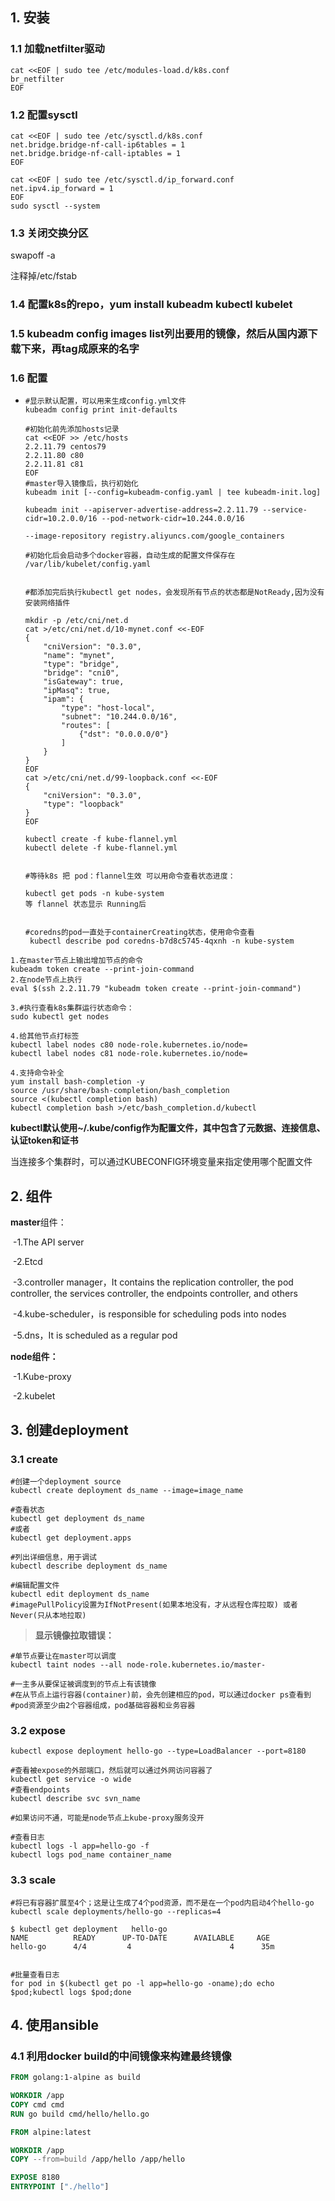## 1. 安装

### 1.1 加载netfilter驱动

```shell
cat <<EOF | sudo tee /etc/modules-load.d/k8s.conf
br_netfilter
EOF

```

### 1.2 配置sysctl

```shell
cat <<EOF | sudo tee /etc/sysctl.d/k8s.conf
net.bridge.bridge-nf-call-ip6tables = 1
net.bridge.bridge-nf-call-iptables = 1
EOF

cat <<EOF | sudo tee /etc/sysctl.d/ip_forward.conf
net.ipv4.ip_forward = 1
EOF
sudo sysctl --system
```

### 1.3 关闭交换分区

swapoff -a

注释掉/etc/fstab

### 1.4 配置k8s的repo，yum install kubeadm kubectl kubelet

### 1.5 kubeadm config images list列出要用的镜像，然后从国内源下载下来，再tag成原来的名字

### 1.6 配置

- ```shell
  #显示默认配置，可以用来生成config.yml文件
  kubeadm config print init-defaults
  
  #初始化前先添加hosts记录
  cat <<EOF >> /etc/hosts
  2.2.11.79 centos79
  2.2.11.80 c80
  2.2.11.81 c81
  EOF
  #master导入镜像后，执行初始化
  kubeadm init [--config=kubeadm-config.yaml | tee kubeadm-init.log] 
  
  kubeadm init --apiserver-advertise-address=2.2.11.79 --service-cidr=10.2.0.0/16 --pod-network-cidr=10.244.0.0/16
  
  --image-repository registry.aliyuncs.com/google_containers 
  
  #初始化后会启动多个docker容器，自动生成的配置文件保存在
  /var/lib/kubelet/config.yaml
  
  	
  #都添加完后执行kubectl get nodes，会发现所有节点的状态都是NotReady,因为没有安装网络插件
  
  mkdir -p /etc/cni/net.d
  cat >/etc/cni/net.d/10-mynet.conf <<-EOF
  {
      "cniVersion": "0.3.0",
      "name": "mynet",
      "type": "bridge",
      "bridge": "cni0",
      "isGateway": true,
      "ipMasq": true,
      "ipam": {
          "type": "host-local",
          "subnet": "10.244.0.0/16",
          "routes": [
              {"dst": "0.0.0.0/0"}
          ]
      }
  }
  EOF
  cat >/etc/cni/net.d/99-loopback.conf <<-EOF
  {
      "cniVersion": "0.3.0",
      "type": "loopback"
  }
  EOF
  
  kubectl create -f kube-flannel.yml
  kubectl delete -f kube-flannel.yml
  
  
  #等待k8s 把 pod：flannel生效 可以用命令查看状态进度：
  
  kubectl get pods -n kube-system
  等 flannel 状态显示 Running后
  
  
  #coredns的pod一直处于containerCreating状态，使用命令查看
   kubectl describe pod coredns-b7d8c5745-4qxnh -n kube-system
  
  ```


```
1.在master节点上输出增加节点的命令
kubeadm token create --print-join-command
2.在node节点上执行
eval $(ssh 2.2.11.79 "kubeadm token create --print-join-command")

3.#执行查看k8s集群运行状态命令：
sudo kubectl get nodes

4.给其他节点打标签
kubectl label nodes c80 node-role.kubernetes.io/node=
kubectl label nodes c81 node-role.kubernetes.io/node=
```

```
4.支持命令补全
yum install bash-completion -y
source /usr/share/bash-completion/bash_completion
source <(kubectl completion bash)
kubectl completion bash >/etc/bash_completion.d/kubectl
```



**kubectl默认使用~/.kube/config作为配置文件，其中包含了元数据、连接信息、认证token和证书**

当连接多个集群时，可以通过KUBECONFIG环境变量来指定使用哪个配置文件

## 2. 组件

**master**组件：

​	-1.The API server

​	-2.Etcd

​	-3.controller manager，It contains the replication controller, the pod controller, the services controller, the endpoints controller, and others

​	-4.kube-scheduler，is responsible for scheduling pods into nodes

​	-5.dns，It is scheduled as a regular pod

**node组件：**

​	-1.Kube-proxy

​	-2.kubelet

## 3. 创建deployment

### 3.1 create

```shell
#创建一个deployment source
kubectl create deployment ds_name --image=image_name

#查看状态
kubectl get deployment ds_name
#或者
kubectl get deployment.apps

#列出详细信息，用于调试
kubectl describe deployment ds_name

#编辑配置文件
kubectl edit deployment ds_name
#imagePullPolicy设置为IfNotPresent(如果本地没有，才从远程仓库拉取) 或者 Never(只从本地拉取)
```

> **显示镜像拉取错误：**

```shell
#单节点要让在master可以调度
kubectl taint nodes --all node-role.kubernetes.io/master-

#一主多从要保证被调度到的节点上有该镜像
#在从节点上运行容器(container)前，会先创建相应的pod，可以通过docker ps查看到
#pod资源至少由2个容器组成，pod基础容器和业务容器
```

### 3.2 expose

```shell
kubectl expose deployment hello-go --type=LoadBalancer --port=8180

#查看被expose的外部端口，然后就可以通过外网访问容器了
kubectl get service -o wide
#查看endpoints
kubectl describe svc svn_name

#如果访问不通，可能是node节点上kube-proxy服务没开

#查看日志
kubectl logs -l app=hello-go -f
kubectl logs pod_name container_name
```

### 3.3 scale

```shell
#将已有容器扩展至4个；这是让生成了4个pod资源，而不是在一个pod内启动4个hello-go
kubectl scale deployments/hello-go --replicas=4

$ kubectl get deployment   hello-go
NAME          READY      UP-TO-DATE      AVAILABLE     AGE
hello-go      4/4         4                      4      35m


#批量查看日志
for pod in $(kubectl get po -l app=hello-go -oname);do echo $pod;kubectl logs $pod;done
```

## 4. 使用ansible

### 4.1 利用docker build的中间镜像来构建最终镜像

```dockerfile
FROM golang:1-alpine as build

WORKDIR /app
COPY cmd cmd
RUN go build cmd/hello/hello.go

FROM alpine:latest

WORKDIR /app
COPY --from=build /app/hello /app/hello

EXPOSE 8180
ENTRYPOINT ["./hello"]

```

